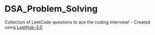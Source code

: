 # DSA_Problem_Solving
Collection of LeetCode questions to ace the coding interview! - Created using [LeetHub-3.0](https://github.com/raphaelheinz/LeetHub-3.0)
